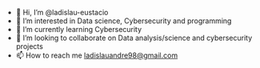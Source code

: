 - 👋 Hi, I’m @ladislau-eustacio
- 👀 I’m interested in Data science, Cybersecurity and programming
- 🌱 I’m currently learning Cybersecurity
- 💞️ I’m looking to collaborate on Data analysis/science and cybersecurity projects
- 📫 How to reach me ladislauandre98@gmail.com

<!---
ladislau-eustacio/ladislau-eustacio is a ✨ special ✨ repository because its `README.md` (this file) appears on your GitHub profile.
You can click the Preview link to take a look at your changes.
--->
